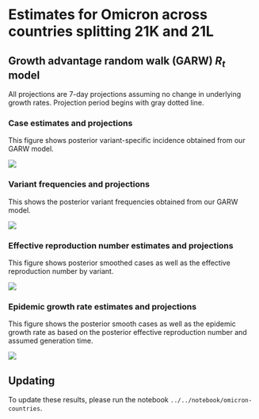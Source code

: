 # Estimates for Omicron across countries splitting 21K and 21L

## Growth advantage random walk (GARW) $R_{t}$ model

All projections are 7-day projections assuming no change in underlying growth rates. Projection period begins with gray dotted line.

### Case estimates and projections

This figure shows posterior variant-specific incidence obtained from our GARW model. 

![](figures/omicron-countries_cases-estimates-GARW.png)

### Variant frequencies and projections

This shows the posterior variant frequencies obtained from our GARW model.

![](figures/omicron-countries_frequency-estimates-GARW.png)

### Effective reproduction number estimates and projections

This figure shows posterior smoothed cases as well as the effective reproduction number by variant.

![](figures/omicron-countries_R-estimates-GARW.png)

### Epidemic growth rate estimates and projections

This figure shows the posterior smooth cases as well as the epidemic growth rate as based on the posterior effective reproduction number and assumed generation time.

![](figures/omicron-countries_little-r-estimates-GARW.png)

## Updating

To update these results, please run the notebook `../../notebook/omicron-countries`.
